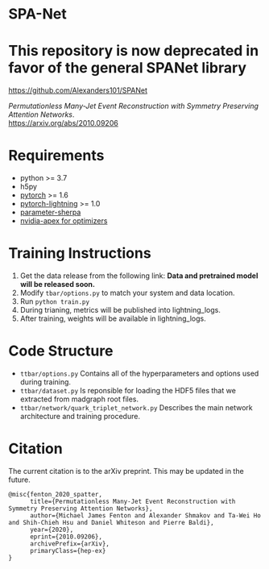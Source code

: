 # SPA-Net

# This repository is now deprecated in favor of the general SPANet library
https://github.com/Alexanders101/SPANet

*Permutationless Many-Jet Event Reconstruction with Symmetry Preserving Attention Networks*. \
https://arxiv.org/abs/2010.09206

# Requirements
- python >= 3.7
- h5py
- [pytorch](https://pytorch.org/) >= 1.6
- [pytorch-lightning](https://www.pytorchlightning.ai/) >= 1.0
- [parameter-sherpa](https://parameter-sherpa.readthedocs.io/en/latest/)
- [nvidia-apex for optimizers](https://nvidia.github.io/apex/optimizers.html)

# Training Instructions
1. Get the data release from the following link: **Data and pretrained model will be released soon.**
2. Modify `tbar/options.py` to match your system and data location.
3. Run `python train.py`
4. During trianing, metrics will be published into lightning_logs.
5. After training, weights will be available in lightning_logs.

# Code Structure
- `ttbar/options.py` Contains all of the hyperparameters and options used during training.
- `ttbar/dataset.py` Is reponsible for loading the HDF5 files that we extracted from madgraph root files.
- `ttbar/network/quark_triplet_network.py` Describes the main network architecture and training procedure.

# Citation
The current citation is to the arXiv preprint. 
This may be updated in the future.

```
@misc{fenton_2020_spatter,
      title={Permutationless Many-Jet Event Reconstruction with Symmetry Preserving Attention Networks}, 
      author={Michael James Fenton and Alexander Shmakov and Ta-Wei Ho and Shih-Chieh Hsu and Daniel Whiteson and Pierre Baldi},
      year={2020},
      eprint={2010.09206},
      archivePrefix={arXiv},
      primaryClass={hep-ex}
}
```
